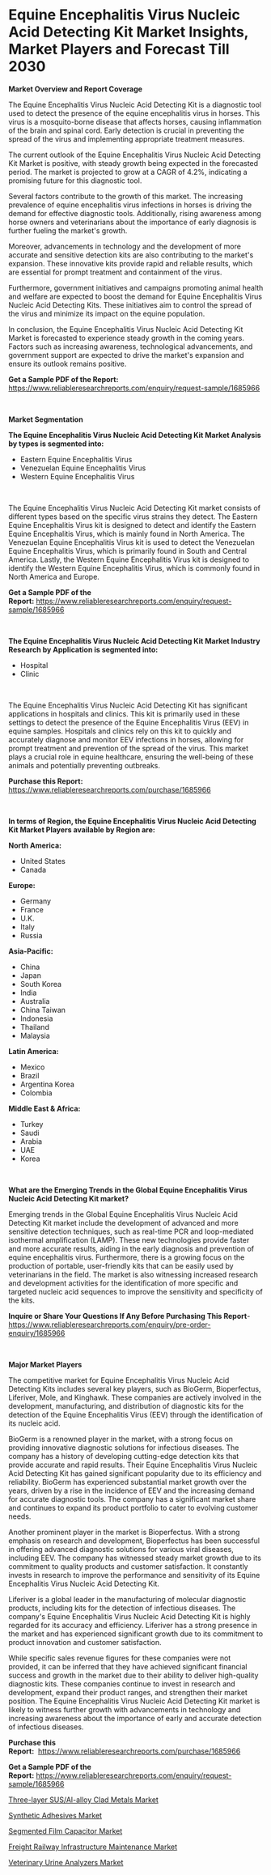 <p><h1>Equine Encephalitis Virus Nucleic Acid Detecting Kit Market Insights, Market Players and Forecast Till 2030</h1></p><p><strong>Market Overview and Report Coverage</strong></p>
<p><p>The Equine Encephalitis Virus Nucleic Acid Detecting Kit is a diagnostic tool used to detect the presence of the equine encephalitis virus in horses. This virus is a mosquito-borne disease that affects horses, causing inflammation of the brain and spinal cord. Early detection is crucial in preventing the spread of the virus and implementing appropriate treatment measures.</p><p>The current outlook of the Equine Encephalitis Virus Nucleic Acid Detecting Kit Market is positive, with steady growth being expected in the forecasted period. The market is projected to grow at a CAGR of 4.2%, indicating a promising future for this diagnostic tool.</p><p>Several factors contribute to the growth of this market. The increasing prevalence of equine encephalitis virus infections in horses is driving the demand for effective diagnostic tools. Additionally, rising awareness among horse owners and veterinarians about the importance of early diagnosis is further fueling the market's growth.</p><p>Moreover, advancements in technology and the development of more accurate and sensitive detection kits are also contributing to the market's expansion. These innovative kits provide rapid and reliable results, which are essential for prompt treatment and containment of the virus.</p><p>Furthermore, government initiatives and campaigns promoting animal health and welfare are expected to boost the demand for Equine Encephalitis Virus Nucleic Acid Detecting Kits. These initiatives aim to control the spread of the virus and minimize its impact on the equine population.</p><p>In conclusion, the Equine Encephalitis Virus Nucleic Acid Detecting Kit Market is forecasted to experience steady growth in the coming years. Factors such as increasing awareness, technological advancements, and government support are expected to drive the market's expansion and ensure its outlook remains positive.</p></p>
<p><strong>Get a Sample PDF of the Report:</strong> <a href="https://www.reliableresearchreports.com/enquiry/request-sample/1685966">https://www.reliableresearchreports.com/enquiry/request-sample/1685966</a></p>
<p>&nbsp;</p>
<p><strong>Market Segmentation</strong></p>
<p><strong>The Equine Encephalitis Virus Nucleic Acid Detecting Kit Market Analysis by types is segmented into:</strong></p>
<p><ul><li>Eastern Equine Encephalitis Virus</li><li>Venezuelan Equine Encephalitis Virus</li><li>Western Equine Encephalitis Virus</li></ul></p>
<p>&nbsp;</p>
<p><p>The Equine Encephalitis Virus Nucleic Acid Detecting Kit market consists of different types based on the specific virus strains they detect. The Eastern Equine Encephalitis Virus kit is designed to detect and identify the Eastern Equine Encephalitis Virus, which is mainly found in North America. The Venezuelan Equine Encephalitis Virus kit is used to detect the Venezuelan Equine Encephalitis Virus, which is primarily found in South and Central America. Lastly, the Western Equine Encephalitis Virus kit is designed to identify the Western Equine Encephalitis Virus, which is commonly found in North America and Europe.</p></p>
<p><strong>Get a Sample PDF of the Report:</strong>&nbsp;<a href="https://www.reliableresearchreports.com/enquiry/request-sample/1685966">https://www.reliableresearchreports.com/enquiry/request-sample/1685966</a></p>
<p>&nbsp;</p>
<p><strong>The Equine Encephalitis Virus Nucleic Acid Detecting Kit Market Industry Research by Application is segmented into:</strong></p>
<p><ul><li>Hospital</li><li>Clinic</li></ul></p>
<p>&nbsp;</p>
<p><p>The Equine Encephalitis Virus Nucleic Acid Detecting Kit has significant applications in hospitals and clinics. This kit is primarily used in these settings to detect the presence of the Equine Encephalitis Virus (EEV) in equine samples. Hospitals and clinics rely on this kit to quickly and accurately diagnose and monitor EEV infections in horses, allowing for prompt treatment and prevention of the spread of the virus. This market plays a crucial role in equine healthcare, ensuring the well-being of these animals and potentially preventing outbreaks.</p></p>
<p><strong>Purchase this Report:</strong>&nbsp; <a href="https://www.reliableresearchreports.com/purchase/1685966">https://www.reliableresearchreports.com/purchase/1685966</a></p>
<p>&nbsp;</p>
<p><strong>In terms of Region, the Equine Encephalitis Virus Nucleic Acid Detecting Kit Market Players available by Region are:</strong></p>
<p>
    <p> <strong> North America: </strong>
        <ul>
            <li>United States</li>
            <li>Canada</li>
        </ul>
        </p> 
    <p> <strong> Europe: </strong>
        <ul>
            <li>Germany</li>
            <li>France</li>
            <li>U.K.</li>
            <li>Italy</li>
            <li>Russia</li>
        </ul>
        </p> 
    <p> <strong> Asia-Pacific: </strong>
        <ul>
            <li>China</li>
            <li>Japan</li>
            <li>South Korea</li>
            <li>India</li>
            <li>Australia</li>
            <li>China Taiwan</li>
            <li>Indonesia</li>
            <li>Thailand</li>
            <li>Malaysia</li>
        </ul>
        </p> 
    <p> <strong> Latin America: </strong>
        <ul>
            <li>Mexico</li>
            <li>Brazil</li>
            <li>Argentina Korea</li>
            <li>Colombia</li>
        </ul>
        </p> 
    <p> <strong> Middle East & Africa: </strong>
        <ul>
            <li>Turkey</li>
            <li>Saudi</li>
            <li>Arabia</li>
            <li>UAE</li>
            <li>Korea</li>
        </ul>
    </p>
    </p>
<p>&nbsp;</p>
<p><strong>What are the Emerging Trends in the Global Equine Encephalitis Virus Nucleic Acid Detecting Kit market?</strong></p>
<p><p>Emerging trends in the Global Equine Encephalitis Virus Nucleic Acid Detecting Kit market include the development of advanced and more sensitive detection techniques, such as real-time PCR and loop-mediated isothermal amplification (LAMP). These new technologies provide faster and more accurate results, aiding in the early diagnosis and prevention of equine encephalitis virus. Furthermore, there is a growing focus on the production of portable, user-friendly kits that can be easily used by veterinarians in the field. The market is also witnessing increased research and development activities for the identification of more specific and targeted nucleic acid sequences to improve the sensitivity and specificity of the kits.</p></p>
<p><strong>Inquire or Share Your Questions If Any Before Purchasing This Report</strong>- <a href="https://www.reliableresearchreports.com/enquiry/pre-order-enquiry/1685966">https://www.reliableresearchreports.com/enquiry/pre-order-enquiry/1685966</a></p>
<p>&nbsp;</p>
<p><strong>Major Market Players</strong></p>
<p><p>The competitive market for Equine Encephalitis Virus Nucleic Acid Detecting Kits includes several key players, such as BioGerm, Bioperfectus, Liferiver, Mole, and Kinghawk. These companies are actively involved in the development, manufacturing, and distribution of diagnostic kits for the detection of the Equine Encephalitis Virus (EEV) through the identification of its nucleic acid.</p><p>BioGerm is a renowned player in the market, with a strong focus on providing innovative diagnostic solutions for infectious diseases. The company has a history of developing cutting-edge detection kits that provide accurate and rapid results. Their Equine Encephalitis Virus Nucleic Acid Detecting Kit has gained significant popularity due to its efficiency and reliability. BioGerm has experienced substantial market growth over the years, driven by a rise in the incidence of EEV and the increasing demand for accurate diagnostic tools. The company has a significant market share and continues to expand its product portfolio to cater to evolving customer needs.</p><p>Another prominent player in the market is Bioperfectus. With a strong emphasis on research and development, Bioperfectus has been successful in offering advanced diagnostic solutions for various viral diseases, including EEV. The company has witnessed steady market growth due to its commitment to quality products and customer satisfaction. It constantly invests in research to improve the performance and sensitivity of its Equine Encephalitis Virus Nucleic Acid Detecting Kit.</p><p>Liferiver is a global leader in the manufacturing of molecular diagnostic products, including kits for the detection of infectious diseases. The company's Equine Encephalitis Virus Nucleic Acid Detecting Kit is highly regarded for its accuracy and efficiency. Liferiver has a strong presence in the market and has experienced significant growth due to its commitment to product innovation and customer satisfaction.</p><p>While specific sales revenue figures for these companies were not provided, it can be inferred that they have achieved significant financial success and growth in the market due to their ability to deliver high-quality diagnostic kits. These companies continue to invest in research and development, expand their product ranges, and strengthen their market position. The Equine Encephalitis Virus Nucleic Acid Detecting Kit market is likely to witness further growth with advancements in technology and increasing awareness about the importance of early and accurate detection of infectious diseases.</p></p>
<p><strong>Purchase this Report:</strong>&nbsp;&nbsp;<a href="https://www.reliableresearchreports.com/purchase/1685966">https://www.reliableresearchreports.com/purchase/1685966</a></p>
<p></p>
<p><strong>Get a Sample PDF of the Report:</strong>&nbsp;<a href="https://www.reliableresearchreports.com/enquiry/request-sample/1685966">https://www.reliableresearchreports.com/enquiry/request-sample/1685966</a></p>
<p><p><a href="https://www.linkedin.com/pulse/three-layer-susal-alloy-clad-metals-market-size-share-global/">Three-layer SUS/Al-alloy Clad Metals Market</a></p><p><a href="https://medium.com/@yvettelesch/synthetic-adhesives-market-size-growth-forecast-2023-2030-3a6f0a4d6d91">Synthetic Adhesives Market</a></p><p><a href="https://medium.com/@kanew14036/segmented-film-capacitor-market-size-growth-forecast-2023-2030-b353d78da30f">Segmented Film Capacitor Market</a></p><p><a href="https://www.linkedin.com/pulse/freight-railway-infrastructure-maintenance-market-1f/">Freight Railway Infrastructure Maintenance Market</a></p><p><a href="https://www.linkedin.com/pulse/veterinary-urine-analyzers-market-share-amp/">Veterinary Urine Analyzers Market</a></p></p>